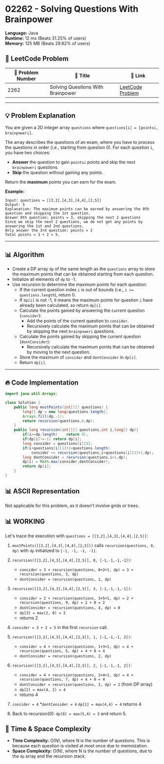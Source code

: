 # 02262 - Solving Questions With Brainpower
    
**Language:** Java  
**Runtime:** 12 ms (Beats 31.25% of users)  
**Memory:** 125 MB (Beats 29.82% of users)  

## 📝 **LeetCode Problem**
| 🔢 Problem Number | 📌 Title | 🔗 Link |
|------------------|--------------------------|--------------------------|
| 2262 | Solving Questions With Brainpower | [LeetCode Problem](https://leetcode.com/problems/solving-questions-with-brainpower/) |

---

## 💡 **Problem Explanation**

You are given a 2D integer array `questions` where `questions[i] = [pointsi, brainpoweri]`.

The array describes the questions of an exam, where you have to process the questions in order (i.e., starting from question 0). For each question `i`, you have two choices:

*   **Answer** the question to gain `pointsi` points and skip the next `brainpoweri` questions.
*   **Skip** the question without gaining any points.

Return the **maximum** points you can earn for the exam.

**Example:**

```
Input: questions = [[3,2],[4,3],[4,4],[2,5]]
Output: 5
Explanation: The maximum points can be earned by answering the 0th question and skipping the 1st question.
Answer 0th question: points = 3, skipping the next 2 questions
Since we skip the next 2 questions, we do not get any points by answering the 1st and 2nd questions.
Only answer the 3rd question: points = 2
Total points = 3 + 2 = 5.
```

---

## 📊 **Algorithm**

*   Create a DP array `dp` of the same length as the `questions` array to store the maximum points that can be obtained starting from each question.
*   Initialize all elements of `dp` to -1.
*   Use recursion to determine the maximum points for each question:
    *   If the current question index `i` is out of bounds (i.e., `i >= questions.length`), return 0.
    *   If `dp[i]` is not -1, it means the maximum points for question `i` have already been calculated, so return `dp[i]`.
    *   Calculate the points gained by answering the current question (`consider`):
        *   Add the points of the current question to `consider`.
        *   Recursively calculate the maximum points that can be obtained by skipping the next `brainpoweri` questions.
    *   Calculate the points gained by skipping the current question (`dontConsider`):
        *   Recursively calculate the maximum points that can be obtained by moving to the next question.
    *   Store the maximum of `consider` and `dontConsider` in `dp[i]`.
    *   Return `dp[i]`.

---

## 🔥 **Code Implementation**

```java
import java.util.Arrays;

class Solution {
    public long mostPoints(int[][] questions) {
        long[] dp = new long[questions.length];
        Arrays.fill(dp,-1);
        return recursion(questions,0,dp);
    }
    public long recursion(int[][] questions,int i,long[] dp){
        if(i>=dp.length)    return 0l;
        if(dp[i]!=-1) return dp[i];
        long consider = questions[i][0];
        if(i+questions[i][1]+1<questions.length)
            consider += recursion(questions,i+questions[i][1]+1,dp);
        long dontConsider = recursion(questions,i+1,dp);
        dp[i] = Math.max(consider,dontConsider);
        return dp[i];
    }
}
```

## 📊 **ASCII Representation**

Not applicable for this problem, as it doesn't involve grids or trees.

## 📊 **WORKING**

Let's trace the execution with `questions = [[3,2],[4,3],[4,4],[2,5]]`:

1.  `mostPoints([[3,2],[4,3],[4,4],[2,5]])` calls `recursion(questions, 0, dp)` with `dp` initialized to `[-1, -1, -1, -1]`.

2.  `recursion([[3,2],[4,3],[4,4],[2,5]], 0, [-1,-1,-1,-1])`:
    *   `consider = 3 + recursion(questions, 0+2+1, dp) = 3 + recursion(questions, 3, dp)`
    *   `dontConsider = recursion(questions, 1, dp)`

3.  `recursion([[3,2],[4,3],[4,4],[2,5]], 3, [-1,-1,-1,-1])`:
    *   `consider = 2 + recursion(questions, 3+5+1, dp) = 2 + recursion(questions, 9, dp) = 2 + 0 = 2`
    *   `dontConsider = recursion(questions, 4, dp) = 0`
    *   `dp[3] = max(2, 0) = 2`
    *   returns 2

4.  `consider = 3 + 2 = 5` in the first `recursion` call.

5.  `recursion([[3,2],[4,3],[4,4],[2,5]], 1, [-1,-1,-1, 2])`:
    *   `consider = 4 + recursion(questions, 1+3+1, dp) = 4 + recursion(questions, 5, dp) = 4 + 0 = 4`
    *   `dontConsider = recursion(questions, 2, dp)`

6.  `recursion([[3,2],[4,3],[4,4],[2,5]], 2, [-1,-1,-1, 2])`:
    *   `consider = 4 + recursion(questions, 2+4+1, dp) = 4 + recursion(questions, 7, dp) = 4 + 0 = 4`
    *   `dontConsider = recursion(questions, 3, dp) = 2`  (from DP array)
    *   `dp[2] = max(4, 2) = 4`
    *   returns 4

7. `consider = 4`
   *`dontConsider = 4`
    `dp[1] = max(4,4) = 4`
    returns 4

8. Back to recursion(0): `dp[0] = max(5,4) = 5` and return 5.

## 🚀 **Time & Space Complexity**

*   **Time Complexity:** O(N), where N is the number of questions. This is because each question is visited at most once due to memoization.
*   **Space Complexity:** O(N), where N is the number of questions, due to the `dp` array and the recursion stack.
    